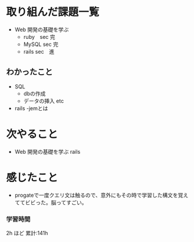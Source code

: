 # 取り組んだ課題一覧

- Web 開発の基礎を学ぶ
  - ruby　sec 完
  - MySQL sec 完
  - rails sec　進
## わかったこと
- SQL
  - dbの作成
  - データの挿入 etc
- rails 
  -jemとは
  
# 次やること

- Web 開発の基礎を学ぶ rails

# 感じたこと
- progateで一度クエリ文は触るので、意外にもその時で学習した構文を覚えててビビった。脳ってすごい。
### 学習時間

2h ほど
累計:141h
